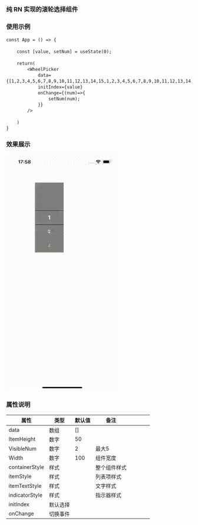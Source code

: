### 纯 RN 实现的滚轮选择组件

### 使用示例
```
const App = () => {

    const [value, setNum] = useState(0);

    return(
        <WheelPicker
            data={[1,2,3,4,5,6,7,8,9,10,11,12,13,14,15,1,2,3,4,5,6,7,8,9,10,11,12,13,14,15]}
            initIndex={value}
            onChange={(num)=>{
                setNum(num);
            }}
        />

    )
}
```

### 效果展示
![322_1708941699.gif](322_1708941699.gif)
### 属性说明

| 属性             | 类型   | 默认值 | 备注     |     |     |     |     |
|----------------|------|-----|--------|-----|-----|-----|-----|
| data           | 数组   | []  |        |     |     |     |     |
| ItemHeight     | 数字   | 50  |        |     |     |     |     |
| VisibleNum     | 数字   | 2   | 最大5    |     |     |     |     |
| Width          | 数字   | 100 | 组件宽度   |     |     |     |     |
| containerStyle | 样式   |     | 整个组件样式 |     |     |     |     |
| itemStyle      | 样式   |     | 列表项样式  |     |     |     |     |
| itemTextStyle  | 样式   |     | 文字样式   |     |     |     |     |
| indicatorStyle | 样式   |     | 指示器样式  |     |     |     |     |
| initIndex      | 默认选择 |     |        |     |     |     |     |
| onChange       | 切换事件 |     |        |     |     |     |     |

